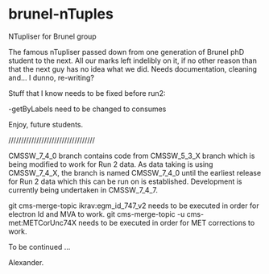 brunel-nTuples
==============

NTupliser for Brunel group

The famous nTupliser passed down from one generation of Brunel phD student to the next. 
All our marks left indelibly on it, if no other reason than that the next guy has no idea what we did.
Needs documentation, cleaning and... I dunno, re-writing?

Stuff that I know needs to be fixed before run2:

-getByLabels need to be changed to consumes

Enjoy, future students.

//////////////////////////////////


CMSSW_7_4_0 branch contains code from CMSSW_5_3_X branch which is being modified to work for Run 2 data.
As data taking is using CMSSW_7_4_X, the branch is named CMSSW_7_4_0 until the earliest release for Run 2 data which this can be run on is established.
Development is currently being undertaken in CMSSW_7_4_7.

git cms-merge-topic ikrav:egm_id_747_v2 needs to be executed in order for electron Id and MVA to work.
git cms-merge-topic -u cms-met:METCorUnc74X needs to be executed in order for MET corrections to work.

To be continued ...

Alexander.

